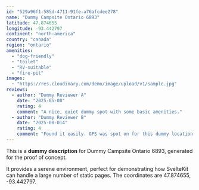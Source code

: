 ```yaml
---
id: "529a96f1-585d-4711-91fe-a76afcdee278"
name: "Dummy Campsite Ontario 6893"
latitude: 47.874655
longitude: -93.442797
continent: "north-america"
country: "canada"
region: "ontario"
amenities:
  - "dog-friendly"
  - "toilet"
  - "RV-suitable"
  - "fire-pit"
images:
  - "https://res.cloudinary.com/demo/image/upload/v1/sample.jpg"
reviews:
  - author: "Dummy Reviewer A"
    date: "2025-05-08"
    rating: 4
    comment: "A nice, quiet dummy spot with some basic amenities."
  - author: "Dummy Reviewer B"
    date: "2025-08-014"
    rating: 4
    comment: "Found it easily. GPS was spot on for this dummy location."
---
```


This is a **dummy description** for Dummy Campsite Ontario 6893, generated for the proof of concept.

It provides a serene environment, perfect for demonstrating how SvelteKit can handle a large number of static pages. The coordinates are 47.874655, -93.442797.
